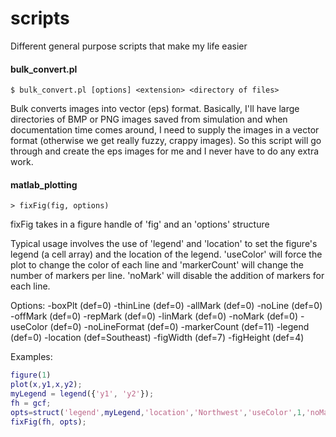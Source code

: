 # scripts
Different general purpose scripts that make my life easier

#### bulk_convert.pl
```
$ bulk_convert.pl [options] <extension> <directory of files>
```
Bulk converts images into vector (eps) format.  Basically, I'll have large directories of BMP or PNG images saved from simulation and when documentation time comes around, I need to supply the images in a vector format (otherwise we get really fuzzy, crappy images).  So this script will go through and create the eps images for me and I never have to do any extra work.

#### matlab_plotting
```
> fixFig(fig, options)
```
fixFig takes in a figure handle of 'fig' and an 'options' structure

Typical usage involves the use of 'legend' and 'location' to set the figure's legend (a cell array) and the location of the legend.  'useColor' will force the plot to change the color of each line and 'markerCount' will change the number of markers per line.  'noMark' will disable the addition of markers for each line.

Options:
  -boxPlt     (def=0)
  -thinLine   (def=0)
  -allMark    (def=0)
  -noLine     (def=0)
  -offMark    (def=0)
  -repMark    (def=0)
  -linMark    (def=0)
  -noMark     (def=0)
  -useColor   (def=0)
  -noLineFormat (def=0)
  -markerCount (def=11)
  -legend     (def=0)
  -location   (def=Southeast)
  -figWidth   (def=7)
  -figHeight  (def=4)

Examples:
```matlab
figure(1)
plot(x,y1,x,y2);
myLegend = legend({'y1', 'y2'});
fh = gcf;
opts=struct('legend',myLegend,'location','Northwest','useColor',1,'noMark',1);
fixFig(fh, opts);
```

